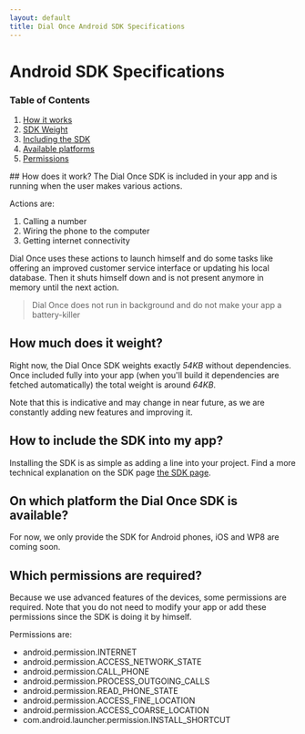 ```yaml
---
layout: default
title: Dial Once Android SDK Specifications
---
```


Android SDK Specifications
==========================

### Table of Contents

1.  [How it works](#how-does-it-work)
2.  [SDK Weight](#how-much-does-it-weight)
3.  [Including the SDK](#how-to-include-the-sdk-into-my-app)
4.  [Available platforms](#on-which-platform-the-dial-once-sdk-is-available)
5.  [Permissions](#which-permissions-are-required)

## How does it work?
The Dial Once SDK is included in your app and is running when the user makes various actions.  

Actions are:  

1. Calling a number
2. Wiring the phone to the computer
3. Getting internet connectivity

Dial Once uses these actions to launch himself and do some tasks like offering an improved customer service interface or updating his local database. Then it shuts himself down and is not present anymore in memory until the next action.

> Dial Once does not run in background and do not make your app a battery-killer

## How much does it weight?
Right now, the Dial Once SDK weights exactly *54KB* without dependencies. Once included fully into your app (when you'll build it dependencies are fetched automatically) the total weight is around *64KB*.  

Note that this is indicative and may change in near future, as we are constantly adding new features and improving it.

## How to include the SDK into my app?
Installing the SDK is as simple as adding a line into your project.
Find a more technical explanation on the SDK page [the SDK page](/android/howto).

## On which platform the Dial Once SDK is available?
For now, we only provide the SDK for Android phones, iOS and WP8 are coming soon.

## Which permissions are required?  
Because we use advanced features of the devices, some permissions are required. Note that you do not need to modify your app or add these permissions since the SDK is doing it by himself.  

Permissions are:

+ android.permission.INTERNET
+ android.permission.ACCESS_NETWORK_STATE
+ android.permission.CALL_PHONE
+ android.permission.PROCESS_OUTGOING_CALLS
+ android.permission.READ_PHONE_STATE
+ android.permission.ACCESS_FINE_LOCATION
+ android.permission.ACCESS_COARSE_LOCATION
+ com.android.launcher.permission.INSTALL_SHORTCUT